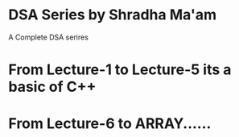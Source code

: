 # DSA Series by Shradha Ma'am

A Complete DSA serires

# From Lecture-1 to Lecture-5 its a basic of C++

# From Lecture-6 to ARRAY......
